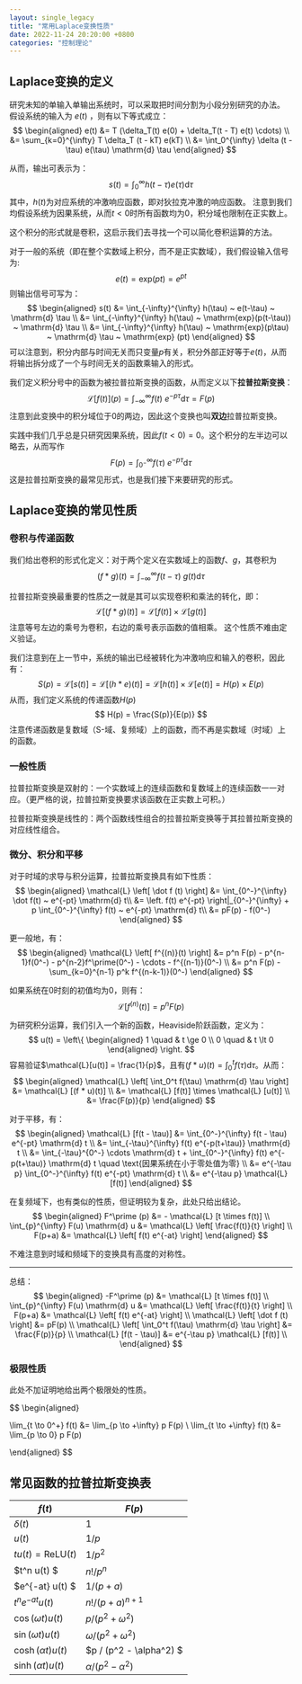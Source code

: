 ```yaml
---
layout: single_legacy
title: "常用Laplace变换性质"
date: 2022-11-24 20:20:00 +0800
categories: "控制理论"
--- 
```


## Laplace变换的定义

研究未知的单输入单输出系统时，可以采取把时间分割为小段分别研究的办法。
假设系统的输入为 $e(t)$ ，则有以下等式成立：
$$
\begin{aligned}
e(t) &= T (\delta_T(t) e(0) + \delta_T(t - T) e(t) \cdots) \\
 &= \sum_{k=0}^{\infty} T \delta_T (t - kT) e(kT) \\
 &= \int_0^{\infty} \delta (t - \tau) e(\tau) \mathrm{d} \tau
\end{aligned}
$$

从而，输出可表示为：
$$
s(t) = \int_0^{\infty} h(t-\tau) e(\tau) \mathrm{d} \tau
$$
其中，$h(t)$为对应系统的冲激响应函数，即对狄拉克冲激的响应函数。
注意到我们均假设系统为因果系统，从而$t < 0$时所有函数均为0，积分域也限制在正实数上。

这个积分的形式就是卷积，这启示我们去寻找一个可以简化卷积运算的方法。

对于一般的系统（即在整个实数域上积分，而不是正实数域），我们假设输入信号为:
$$e(t) = \mathrm{exp}(pt) = e^{pt}$$
则输出信号可写为：
$$
\begin{aligned}
s(t) &= \int_{-\infty}^{\infty} h(\tau) ~ e(t-\tau) ~ \mathrm{d} \tau \\
&= \int_{-\infty}^{\infty} h(\tau) ~ \mathrm{exp}(p(t-\tau)) ~ \mathrm{d} \tau \\
&= \int_{-\infty}^{\infty} h(\tau) ~ \mathrm{exp}(p\tau) ~ \mathrm{d} \tau  ~ \mathrm{exp} (pt)
\end{aligned}
$$
可以注意到，积分内部与时间无关而只变量$p$有关，积分外部正好等于$e(t)$，从而将输出拆分成了一个与时间无关的函数乘输入的形式。

我们定义积分号中的函数为被拉普拉斯变换的函数，从而定义以下**拉普拉斯变换**：
$$
\mathcal{L} \left[ f(t) \right](p) = \int_{-\infty}^{\infty} f(t) ~ e^{-p\tau} \mathrm{d} \tau = F(p)
$$
注意到此变换中的积分域位于0的两边，因此这个变换也叫**双边**拉普拉斯变换。

实践中我们几乎总是只研究因果系统，因此$f(t < 0) = 0$。这个积分的左半边可以略去，从而写作
$$
F(p) = \int_{0^-}^{\infty} f(\tau) ~ e^{-p\tau} \mathrm{d} \tau
$$
这是拉普拉斯变换的最常见形式，也是我们接下来要研究的形式。

## Laplace变换的常见性质

### 卷积与传递函数
我们给出卷积的形式化定义：对于两个定义在实数域上的函数$f$、$g$，其卷积为
$$
(f * g)(t) = \int_{-\infty}^{\infty} f(t-\tau) ~ g(t) \mathrm{d} \tau
$$

拉普拉斯变换最重要的性质之一就是其可以实现卷积和乘法的转化，即：
$$
\mathcal{L} [ (f * g)(t) ] = \mathcal{L} [f(t)] \times \mathcal{L} [g(t)]
$$
注意等号左边的乘号为卷积，右边的乘号表示函数的值相乘。
这个性质不难由定义验证。

我们注意到在上一节中，系统的输出已经被转化为冲激响应和输入的卷积，因此有：
$$
S(p) = \mathcal{L} [s(t)] = \mathcal{L} [(h * e)(t)] = \mathcal{L} [h(t)] \times \mathcal{L} [e(t)] = H(p) \times E(p)
$$
从而，我们定义系统的传递函数$H(p)$
$$
H(p) = \frac{S(p)}{E(p)}
$$
注意传递函数是复数域（S-域、复频域）上的函数，而不再是实数域（时域）上的函数。

### 一般性质

拉普拉斯变换是双射的：一个实数域上的连续函数和复数域上的连续函数一一对应。（更严格的说，拉普拉斯变换要求该函数在正实数上可积。）

拉普拉斯变换是线性的：两个函数线性组合的拉普拉斯变换等于其拉普拉斯变换的对应线性组合。


### 微分、积分和平移

对于时域的求导与积分运算，拉普拉斯变换具有如下性质：
$$
\begin{aligned}
\mathcal{L} \left[ \dot f (t) \right]
&= \int_{0^-}^{\infty} \dot f(t) ~ e^{-pt} \mathrm{d} t\\
&= \left. f(t) e^{-pt} \right|_{0^-}^{\infty} + p \int_{0^-}^{\infty} f(t) ~ e^{-pt} \mathrm{d} t\\
&= pF(p) - f(0^-)
\end{aligned}
$$

更一般地，有：
$$
\begin{aligned}
\mathcal{L} \left[ f^{(n)}(t) \right] 
&= p^n F(p) - p^{n-1}f(0^-) - p^{n-2}f^\prime(0^-) - \cdots - f^{(n-1)}(0^-) \\
&= p^n F(p) - \sum_{k=0}^{n-1} p^k f^{(n-k-1)}(0^-)
\end{aligned}
$$

如果系统在0时刻的初值均为0，则有：
$$
\mathcal{L} \left[ f^{(n)}(t) \right] = p^n F(p)
$$

为研究积分运算，我们引入一个新的函数，Heaviside阶跃函数，定义为：
$$
u(t) = \left\{
\begin{aligned}
1 \quad & t \ge 0 \\
0 \quad & t \lt 0
\end{aligned}
\right.
$$
容易验证$\mathcal{L}[u(t)] = \frac{1}{p}$，且有$(f * u)(t) = \int^t_0 f(\tau) \mathrm{d} \tau$。从而：
$$
\begin{aligned}
\mathcal{L} \left[ \int_0^t f(\tau) \mathrm{d} \tau \right]
&= \mathcal{L} [(f * u)(t)] \\
&= \mathcal{L} [f(t)] \times \mathcal{L} [u(t)] \\
&= \frac{F(p)}{p}
\end{aligned}
$$

对于平移，有：
$$
\begin{aligned}
\mathcal{L} [f(t - \tau)] 
&= \int_{0^-}^{\infty} f(t - \tau) e^{-pt} \mathrm{d} t \\
&= \int_{-\tau}^{\infty} f(t) e^{-p(t+\tau)} \mathrm{d} t \\
&= \int_{-\tau}^{0^-} \cdots \mathrm{d} t + \int_{0^-}^{\infty} f(t) e^{-p(t+\tau)} \mathrm{d} t \quad \text{因果系统在小于零处值为零} \\
&= e^{-\tau p} \int_{0^-}^{\infty} f(t) e^{-pt} \mathrm{d} t \\
&= e^{-\tau p} \mathcal{L} [f(t)]
\end{aligned}
$$

在复频域下，也有类似的性质，但证明较为复杂，此处只给出结论。
$$
\begin{aligned}
	F^\prime (p) &= - \mathcal{L} [t \times f(t)] 	\\
	\int_{p}^{\infty} F(u) \mathrm{d} u &= \mathcal{L} \left[ \frac{f(t)}{t} \right] \\
	F(p+a) &= \mathcal{L} \left[ f(t) e^{-at} \right]
\end{aligned}
$$

不难注意到时域和频域下的变换具有高度的对称性。

---

总结：
$$
\begin{aligned} -F^\prime (p) 
&= \mathcal{L} [t \times f(t)] 	\\
\int_{p}^{\infty} F(u) \mathrm{d} u 
&= \mathcal{L} \left[ \frac{f(t)}{t} \right] \\
F(p+a) 
&= \mathcal{L} \left[ f(t) e^{-at} \right] \\
\mathcal{L} \left[ \dot f (t) \right]
&= pF(p) \\ 
\mathcal{L} \left[ \int_0^t f(\tau) \mathrm{d} \tau \right]
&= \frac{F(p)}{p} \\
\mathcal{L} [f(t - \tau)] 
&= e^{-\tau p} \mathcal{L} [f(t)] \\
\end{aligned}
$$

### 极限性质

此处不加证明地给出两个极限处的性质。

$$
\begin{aligned}

\lim_{t \to 0^+} f(t) &= \lim_{p \to +\infty} p F(p) \\
\lim_{t \to +\infty} f(t) &= \lim_{p \to 0} p F(p)

\end{aligned}
$$


## 常见函数的拉普拉斯变换表

| $f(t)$ | $F(p)$ |
|--------|--------|
| $\delta(t)$ | $1$ |
| $u(t)$ | $1/p$ |
| $t u(t) = \mathrm{ReLU}(t)$ | $1/p^2$ |
| $t^n u(t) $ | $n! / p^n$ |
| $e^{-at} u(t) $ | $1 / (p+a)$ |
| $t^n e^{-at} u(t)$ | $n! / (p+a)^{n+1}$ |
| $\cos(\omega t) u(t)$ | $p / (p^2 + \omega^2)$ |
| $\sin(\omega t) u(t)$ | $\omega / (p^2 + \omega^2)$ | 
| $\cosh(\alpha t) u(t)$ | $p / (p^2 - \alpha^2) $ |
| $\sinh(\alpha t) u(t)$ | $\alpha / (p^2 - \alpha^2)$ | 

